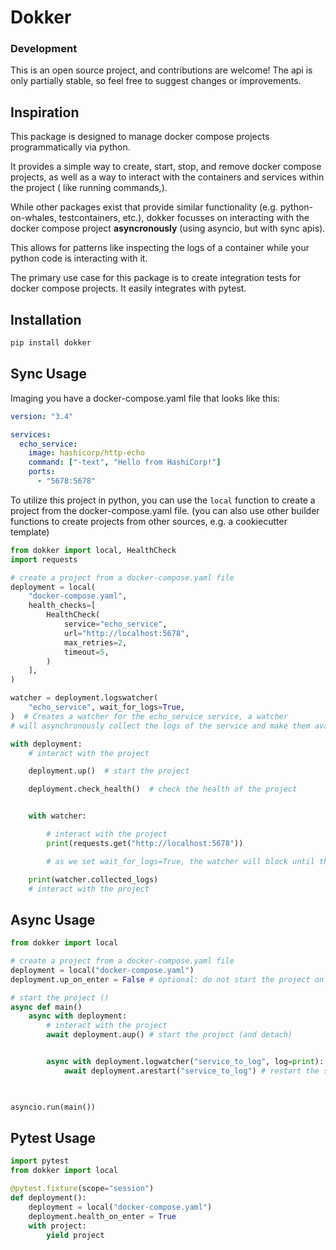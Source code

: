 # Dokker

### Development

This is an open source project, and contributions are welcome! The api is only partially stable, so feel free to suggest changes or improvements.

## Inspiration

This package is designed to manage docker compose projects programmatically via python.

It provides a simple way to create, start, stop, and remove docker compose projects, as well as 
a way to interact with the containers and services within the project ( like running commands,).

While other packages exist that provide similar functionality (e.g. python-on-whales, testcontainers, etc.),
dokker focusses on interacting with the docker compose project **asyncronously** (using asyncio, but with sync apis).

This allows for patterns like inspecting the logs of a container while your python code is interacting with it.

The primary use case for this package is to create integration tests for docker compose projects.
It easily integrates with pytest.


## Installation

```bash
pip install dokker
```

## Sync Usage

Imaging you have a docker-compose.yaml file that looks like this:

```yaml
version: "3.4"

services:
  echo_service:
    image: hashicorp/http-echo
    command: ["-text", "Hello from HashiCorp!"]
    ports:
      - "5678:5678"
```

To utilize this project in python, you can use the `local` function to create a project from the docker-compose.yaml file.
(you can also use other builder functions to create projects from other sources, e.g. a cookiecutter template)

```python
from dokker import local, HealthCheck
import requests

# create a project from a docker-compose.yaml file
deployment = local(
    "docker-compose.yaml",
    health_checks=[
        HealthCheck(
            service="echo_service",
            url="http://localhost:5678",
            max_retries=2,
            timeout=5,
        )
    ],
)

watcher = deployment.logswatcher(
    "echo_service", wait_for_logs=True, 
)  # Creates a watcher for the echo_service service, a watcher
# will asynchronously collect the logs of the service and make them available

with deployment:
    # interact with the project

    deployment.up()  # start the project

    deployment.check_health()  # check the health of the project


    with watcher:

        # interact with the project
        print(requests.get("http://localhost:5678"))

        # as we set wait_for_logs=True, the watcher will block until the logs are collected

    print(watcher.collected_logs)
    # interact with the project


```

## Async Usage

```python
from dokker import local

# create a project from a docker-compose.yaml file
deployment = local("docker-compose.yaml")
deployment.up_on_enter = False # optional: do not start the project on enter

# start the project ()
async def main()
    async with deployment:
        # interact with the project
        await deployment.aup() # start the project (and detach)


        async with deployment.logwatcher("service_to_log", log=print):
            await deployment.arestart("service_to_log") # restart the service

        

asyncio.run(main())
```

## Pytest Usage

```python
import pytest
from dokker import local

@pytest.fixture(scope="session")
def deployment():
    deployment = local("docker-compose.yaml")
    deployment.health_on_enter = True
    with project:
        yield project


